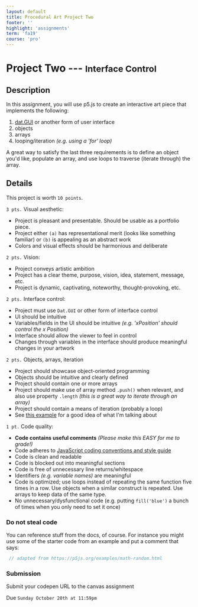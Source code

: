 ```yaml
---
layout: default
title: Procedural Art Project Two
footer: ''
highlight: 'assignments'
term: 'fa19'
course: 'pro'
---
```

# Project Two --- <small>Interface Control</small>
## Description
In this assignment, you will use p5.js to create an interactive art piece that implements the following:

 1. [dat.GUI](https://workshop.chromeexperiments.com/examples/gui/#1--Basic-Usage) or another form of user interface
 2. objects
 3. arrays
 4. looping/iteration _(e.g. using a 'for' loop)_
 
 A great way to satisfy the last three requirements is to define an object you'd like, populate an array, and use loops to traverse (iterate through) the array.

## Details
This project is worth `10 points`.

`3 pts.` Visual aesthetic:
 * Project is pleasant and presentable. Should be usable as a portfolio piece.
 * Project either `(a)` has representational merit (looks like something familiar) or `(b)` is appealing as an abstract work 
 * Colors and visual effects should be harmonious and deliberate
 
`2 pts.` Vision:
 * Project conveys artistic ambition
 * Project has a clear theme, purpose, vision, idea, statement, message, etc.
 * Project is dynamic, captivating, noteworthy, thought-provoking, etc.
 
`2 pts.` Interface control:
 * Project must use `Dat.GUI` or other form of interface control
 * UI should be intuitive
 * Variables/fields in the UI should be intuitive _(e.g. 'xPosition' should control the x Position)_
 * Interface should allow the viewer to feel in control
 * Changes through variables in the interface should produce meaningful changes in your artwork
 
`2 pts.` Objects, arrays, iteration
 * Project should showcase object-oriented programming
 * Objects should be intuitive and clearly defined
 * Project should contain one or more arrays
 * Project should make use of array method `.push()` when relevant, and also use property `.length` _(this is a great way to iterate through an array)_
 * Project should contain a means of iteration (probably a loop)
 * See [this example](https://p5js.org/examples/objects-array-of-objects.html) for a good idea of what I'm talking about

`1 pt.` Code quality:
 * __Code contains useful comments__ _(Please make this EASY for me to grade!)_
 * Code adheres to [JavaScript coding conventions and style guide](https://www.w3schools.com/js/js_conventions.asp)
 * Code is clean and readable
 * Code is blocked out into meaningful sections
 * Code is free of unnecessary line returns/whitespace
 * Identifiers _(e.g. variable names)_ are meaningful
 * Code is optimized; use loops instead of repeating the same function five times in a row. Use objects when a similar construct is repeated. Use arrays to keep data of the same type.
 * No unnecessary/dysfunctional code (e.g. putting `fill('blue')` a bunch of times when you only need to set it once)


### Do not steal code
You can reference stuff from the docs, of course. For instance you might use some of the starter code from an example and put a comment that says:

```js
 // adapted from https://p5js.org/examples/math-random.html
```

### Submission
Submit your codepen URL to the canvas assignment

Due `Sunday October 20th at 11:59pm`